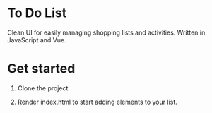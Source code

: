 # To Do List
Clean UI for easily managing shopping lists and activities. Written in JavaScript and Vue.  

# Get started
1. Clone the project.

2. Render index.html to start adding elements to your list. 
